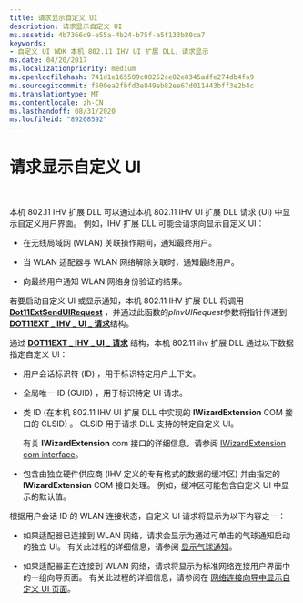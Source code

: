 ```yaml
---
title: 请求显示自定义 UI
description: 请求显示自定义 UI
ms.assetid: 4b7366d9-e55a-4b24-b75f-a5f133b80ca7
keywords:
- 自定义 UI WDK 本机 802.11 IHV UI 扩展 DLL，请求显示
ms.date: 04/20/2017
ms.localizationpriority: medium
ms.openlocfilehash: 741d1e165509c08252ce82e8345adfe274db4fa9
ms.sourcegitcommit: f500ea2fbfd3e849eb82ee67d011443bff3e2b4c
ms.translationtype: MT
ms.contentlocale: zh-CN
ms.lasthandoff: 08/31/2020
ms.locfileid: "89208592"
---
```

# <a name="requesting-the-display-of-a-custom-ui"></a>请求显示自定义 UI




 

本机 802.11 IHV 扩展 DLL 可以通过本机 802.11 IHV UI 扩展 DLL 请求 (UI) 中显示自定义用户界面。 例如，IHV 扩展 DLL 可能会请求向显示自定义 UI：

-   在无线局域网 (WLAN) 关联操作期间，通知最终用户。

-   当 WLAN 适配器与 WLAN 网络解除关联时，通知最终用户。

-   向最终用户通知 WLAN 网络身份验证的结果。

若要启动自定义 UI 或显示通知，本机 802.11 IHV 扩展 DLL 将调用[**Dot11ExtSendUIRequest**](/windows-hardware/drivers/ddi/wlanihv/nc-wlanihv-dot11ext_send_ui_request) ，并通过此函数的*pIhvUIRequest*参数将指针传递到[**DOT11EXT \_ IHV \_ UI \_ 请求**](/windows-hardware/drivers/ddi/wlanihv/ns-wlanihv-_dot11ext_ihv_ui_request)结构。

通过 [**DOT11EXT \_ IHV \_ UI \_ 请求**](/windows-hardware/drivers/ddi/wlanihv/ns-wlanihv-_dot11ext_ihv_ui_request) 结构，本机 802.11 ihv 扩展 DLL 通过以下数据指定自定义 UI：

-   用户会话标识符 (ID) ，用于标识特定用户上下文。

-   全局唯一 ID (GUID) ，用于标识特定 UI 请求。

-   类 ID (在本机 802.11 IHV UI 扩展 DLL 中实现的 **IWizardExtension** COM 接口的 CLSID) 。 CLSID 用于请求 DLL 支持的特定自定义 UI。

    有关 **IWizardExtension** com 接口的详细信息，请参阅 [IWizardExtension com interface](https://go.microsoft.com/fwlink/p/?linkid=56607)。

-   包含由独立硬件供应商 (IHV 定义的专有格式的数据的缓冲区) 并由指定的 **IWizardExtension** COM 接口处理。 例如，缓冲区可能包含自定义 UI 中显示的默认值。

根据用户会话 ID 的 WLAN 连接状态，自定义 UI 请求将显示为以下内容之一：

-   如果适配器已连接到 WLAN 网络，请求会显示为通过可单击的气球通知启动的独立 UI。 有关此过程的详细信息，请参阅 [显示气球通知](displaying-custom-ui-pages-within-a-balloon-notification.md)。

-   如果适配器正在连接到 WLAN 网络，请求将显示为标准网络连接用户界面中的一组向导页面。 有关此过程的详细信息，请参阅在 [网络连接向导中显示自定义 UI 页面](displaying-custom-ui-pages-within-the-network-connection-wizard.md)。

 

 
